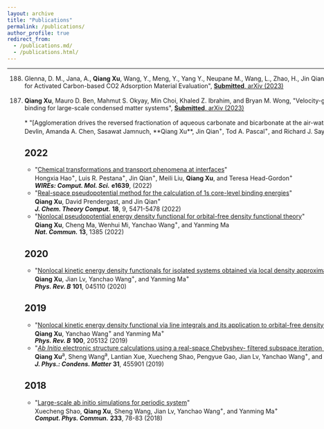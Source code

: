 ```yaml
---
layout: archive
title: "Publications"
permalink: /publications/
author_profile: true
redirect_from:
  - /publications.md/
  - /publications.html/
---
```

<html xmlns="http://www.w3.org/1999/xhtml"><head><meta http-equiv="Content-Type" content="text/html; charset=UTF-8">

<meta http-equiv="pragma" content="no-cache">
<meta http-equiv="Cache-Control" content="no-cache, must-revalidate">
<meta http-equiv="expires" content="0">

</style></head>

<body>

<div id="container" style="width:1120px">


<hr align="left" color="#000000" width="1120">

<a name="top"></a>




<div id="publists" class="en_pub">


<ol style="padding-left: 40px;" reversed="" start="188">
<!--2023-->
<li>Glenna, D. M., Jana, A., <b>Qiang Xu</b>, Wang, Y., Meng, Y., Yang Y., Neupane M., Wang, L., Zhao, H., Jin Qian, Snyder, S. W.,"Carbon Capture: Theoretical Guidelines for Activated Carbon-based CO2 Adsorption Material Evaluation", <a href="https://link.springer.com/article/10.1007/s11467-023-1276-4" target="_blank"><b>Submitted</b>, arXiv (2023)</a></li><br>
<li><b>Qiang Xu</b>, Mauro D. Ben, Mahmut S. Okyay, Min Choi, Khaled Z. Ibrahim, and Bryan M. Wong, "Velocity-gauge real-time time-dependent density functional tight-binding for large-scale condensed matter systems", <a href="https://doi.org/10.48550/arXiv.2308.09782)" target="_blank"><b>Submitted</b>, arXiv (2023)</a></li><br>
* "[Agglomeration drives the reversed fractionation of aqueous carbonate and bicarbonate at the air-water interface](https://arxiv.org/abs/2301.05786)"  
Shane W. Devlin, Amanda A. Chen, Sasawat Jamnuch, **Qiang Xu**, Jin Qian<sup>+</sup>, Tod A. Pascal<sup>+</sup>, and Richard J. Saykally<sup>+</sup>  
Submitted (2023)

## 2022
* "[Chemical transformations and transport phenomena at interfaces](https://doi.org/10.1002/wcms.1639)"  
Hongxia Hao<sup>+</sup>, Luis R. Pestana<sup>+</sup>, Jin Qian<sup>+</sup>, Meili Liu, **Qiang Xu**, and Teresa Head-Gordon<sup>+</sup>  
***WIREs: Comput. Mol. Sci.*** **e1639**, (2022)
* "[Real-space pseudopotential method for the calculation of 1s core-level binding energies](https://doi.org/10.1021/acs.jctc.2c00474)"  
**Qiang Xu**, David Prendergast, and Jin Qian<sup>+</sup>  
***J. Chem. Theory Comput.*** **18**, 9, 5471-5478 (2022)
* "[Nonlocal pseudopotential energy density functional for orbital-free density functional theory](https://doi.org/10.1038/s41467-022-29002-3)"  
**Qiang Xu**, Cheng Ma, Wenhui Mi, Yanchao Wang<sup>+</sup>, and Yanming Ma  
***Nat. Commun.*** **13**, 1385 (2022)

## 2020
* "[Nonlocal kinetic energy density functionals for isolated systems obtained via local density approximation kernels](https://doi.org/10.1103/PhysRevB.101.045110)"  
**Qiang Xu**, Jian Lv, Yanchao Wang<sup>+</sup>, and Yanming Ma<sup>+</sup>  
***Phys. Rev. B*** **101**, 045110 (2020)

## 2019
* "[Nonlocal kinetic energy density functional via line integrals and its application to orbital-free density functional theory](https://doi.org/10.1103/PhysRevB.100.205132)"  
**Qiang Xu**, Yanchao Wang<sup>+</sup> and Yanming Ma<sup>+</sup>  
***Phys. Rev. B*** **100**, 205132 (2019)
* "[*Ab Initio* electronic structure calculations using a real-space Chebyshev- filtered subspace iteration method](https://doi.org/10.1088/1361-648X/ab2a63)"  
**Qiang Xu**<sup>a</sup>, Sheng Wang<sup>a</sup>, Lantian Xue, Xuecheng Shao, Pengyue Gao, Jian Lv, Yanchao Wang<sup>+</sup>, and Yanming Ma<sup>+</sup>  
***J. Phys.: Condens. Matter*** **31**, 455901 (2019)

## 2018
* "[Large-scale ab initio simulations for periodic system](https://doi.org/10.1016/j.cpc.2018.07.009)"  
Xuecheng Shao, **Qiang Xu**, Sheng Wang, Jian Lv, Yanchao Wang<sup>+</sup>, and Yanming Ma<sup>+</sup>  
***Comput. Phys. Commun.*** **233**, 78-83 (2018)

